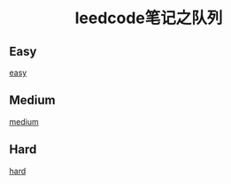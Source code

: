 <h1 align="center">leedcode笔记之队列</h1>

<p id="easy"></p>

## Easy

[easy](doc/leedcode题解/队列/easy/README.md)


<p id="medium"></p>


##  Medium 

[medium](doc/leedcode题解/队列/medium/README.md)


<p id="hard"></p>

## Hard

[hard](doc/leedcode题解/队列/hard/README.md)



